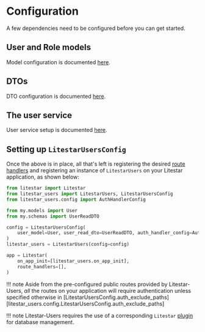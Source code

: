 # Configuration

A few dependencies need to be configured before you can get started.

## User and Role models

Model configuration is documented [here](./1-database-models.md).

## DTOs

DTO configuration is documented [here](./2-data-transfer-objects.md).

## The user service

User service setup is documented [here](./3-the-user-service.md).

## Setting up `LitestarUsersConfig`

Once the above is in place, all that's left is registering the desired [route handlers](./4-route-handler-configs.md) and registering an instance of `LitestarUsers` on your Litestar application, as shown below:

```python
from litestar import Litestar
from litestar_users import LitestarUsers, LitestarUsersConfig
from litestar_users.config import AuthHandlerConfig

from my.models import User
from my.schemas import UserReadDTO

config = LitestarUsersConfig(
    user_model=User, user_read_dto=UserReadDTO, auth_handler_config=AuthHandlerConfig()
)
litestar_users = LitestarUsers(config=config)

app = Litestar(
    on_app_init=[litestar_users.on_app_init],
    route_handlers=[],
)
```

!!! note
    Aside from the pre-configured public routes provided by Litestar-Users, *all* the routes on your application will require authentication unless specified otherwise in [LitestarUsersConfig.auth_exclude_paths][litestar_users.config.LitestarUsersConfig.auth_exclude_paths]

!!! note
    Litestar-Users requires the use of a corresponding `Litestar` [plugin](https://litestarproject.dev/lib/usage/plugins/index.html) for database management.
